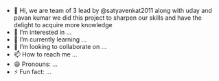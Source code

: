 - 👋 Hi, we are team of 3 lead by @satyavenkat2011 along with uday and pavan kumar we did this project to sharpen our skills and have the delight to acquire more knowledge
- 👀 I’m interested in ...
- 🌱 I’m currently learning ...
- 💞️ I’m looking to collaborate on ...
- 📫 How to reach me ...
- 😄 Pronouns: ...
- ⚡ Fun fact: ...

<!---
satyavenkat2011/satyavenkat2011 is a ✨ special ✨ repository because its `README.md` (this file) appears on your GitHub profile.
You can click the Preview link to take a look at your changes.
--->
